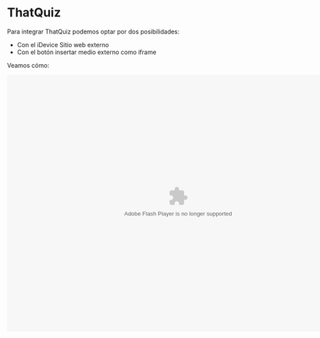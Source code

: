 
# ThatQuiz

Para integrar ThatQuiz podemos optar por dos posibilidades:

- Con el iDevice Sitio web externo
- Con el botón insertar medio externo como iframe

Veamos cómo:

<object data="http://aularagon.catedu.es/materialesaularagon2013/herramelabor/tm4/exe_that.swf" height="600" type="application/x-shockwave-flash" width="800"><param name="src" value="http://aularagon.catedu.es/materialesaularagon2013/herramelabor/tm4/exe_that.swf"/></object>

